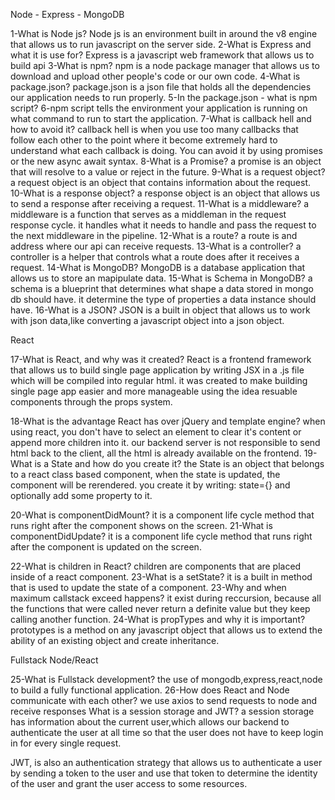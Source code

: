 Node - Express - MongoDB

1-What is Node js?
Node js is an environment built in around the v8 engine that allows us to run javascript on the server side.
2-What is Express and what it is use for?
Express is a javascript web framework that allows us to build api
3-What is npm?
npm is a node package manager that allows us to download and upload other people's code or our own code.
4-What is package.json?
package.json is a json file that holds all the dependencies our application needs to run properly.
5-In the package.json - what is npm script?
6-npm script tells the environment your application is running on what command to run to start the application.
7-What is callback hell and how to avoid it?
callback hell is when you use too many callbacks that follow each other to the point where it become extremely hard to understand what each callback is doing. You can avoid it by using promises or the new async await syntax.
8-What is a Promise?
a promise is an object that will resolve to a value or reject in the future.
9-What is a request object?
a request object is an object that contains information about the request.
10-What is a response object?
a response object is an object that allows us to send a response after receiving a request.
11-What is a middleware?
a middleware is a function that serves as a middleman in the request response cycle. it handles what it needs to handle and pass the request to the next middleware in the pipeline.
12-What is a route?
a route is and address where our api can receive requests.
13-What is a controller?
a controller is a helper that controls what a route does after it receives a request.
14-What is MongoDB?
MongoDB is a database application that allows us to store an mapipulate data.
15-What is Schema in MongoDB?
a schema is a blueprint that determines what shape a data stored in mongo db should have. it determine the type of properties a data instance should have.
16-What is a JSON?
JSON is a built in object that allows us to work with json data,like converting a javascript object into a json object.

React

17-What is React, and why was it created?
React is a frontend framework that allows us to build single page application by writing JSX in a .js file which will be compiled into regular html. it was created to make building single page app easier and more manageable using the idea resuable components through the props system.

18-What is the advantage React has over jQuery and template engine?
when using react, you don't have to select an element to clear it's content or append more children into it. our backend server is not responsible to send html back to the client, all the html is already available on the frontend.
19-What is a State and how do you create it?
the State is an object that belongs to a react class based component, when the state is updated, the component will be rerendered. you create it by writing: state={} and optionally add some property to it.

20-What is componentDidMount?
it is a component life cycle method that runs right after the component shows on the screen.
21-What is componentDidUpdate?
it is a component life cycle method that runs right after the component is updated on the screen.

22-What is children in React?
children are components that are placed inside of a react component.
23-What is a setState?
it is a built in method that is used to update the state of a component.
23-Why and when maximum callstack exceed happens?
it exist during reccursion, because all the functions that were called never return a definite value but they keep calling another function.
24-What is propTypes and why it is important?
prototypes is a method on any javascript object that allows us to extend the ability of an existing object and create inheritance.

Fullstack Node/React

25-What is Fullstack development?
the use of mongodb,express,react,node to build a fully functional application.
26-How does React and Node communicate with each other?
we use axios to send requests to node and receive responses
What is a session storage and JWT?
a session storage has information about the current user,which allows our backend to authenticate the user at all time so that the user does not have to keep login in for every single request.

JWT, is also an authentication strategy that allows us to authenticate a user by sending a token to the user and use that token to determine the identity of the user and grant the user access to some resources.
